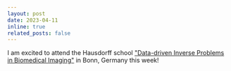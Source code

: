 ```yaml
---
layout: post
date: 2023-04-11
inline: true
related_posts: false
---
```



I am excited to attend the Hausdorff school <a href="https://www.hsm.uni-bonn.de/events/hsm-schools/biomedical-imaging2023/">"Data-driven Inverse Problems in Biomedical Imaging"</a> in Bonn, Germany this week! 